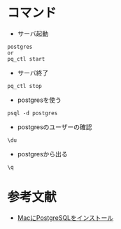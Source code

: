 # コマンド
- サーバ起動
```
postgres
or
pq_ctl start
```
- サーバ終了
```
pq_ctl stop
```
- postgresを使う
```
psql -d postgres
```
- postgresのユーザーの確認
```
\du
```
- postgresから出る
```
\q
```


# 参考文献
- [MacにPostgreSQLをインストール](https://qiita.com/_daisuke/items/13996621cf51f835494b)

